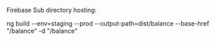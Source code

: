 Firebase Sub directory hosting:

ng build --env=staging --prod --output-path=dist/balance  --base-href "/balance" -d "/balance"
